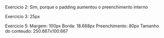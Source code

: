 Exercicio 2: Sim, porque o padding aumentou o preenchimento interno

Exercicio 3: 25px

Exercicio 5:
Margem: 100px
Borda: 18.668px
Preenchimento: 80px
Tamanho do conteudo: 250.667x100.667
